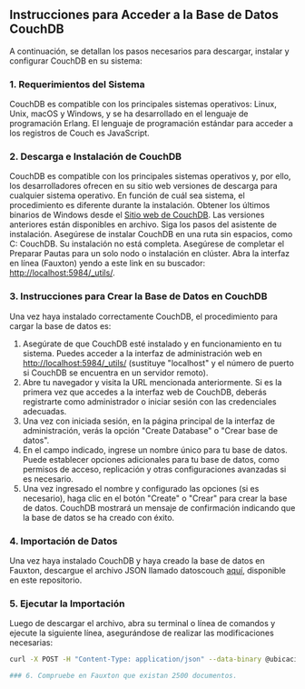## Instrucciones para Acceder a la Base de Datos CouchDB

A continuación, se detallan los pasos necesarios para descargar, instalar y configurar CouchDB en su sistema:

### 1. Requerimientos del Sistema

CouchDB es compatible con los principales sistemas operativos: Linux, Unix, macOS y Windows, y se ha desarrollado en el lenguaje de programación Erlang. El lenguaje de programación estándar para acceder a los registros de Couch es JavaScript.

### 2. Descarga e Instalación de CouchDB

CouchDB es compatible con los principales sistemas operativos y, por ello, los desarrolladores ofrecen en su sitio web versiones de descarga para cualquier sistema operativo. En función de cuál sea sistema, el procedimiento es diferente durante la instalación. Obtener los últimos binarios de Windows desde el [Sitio web de CouchDB](https://couchdb.apache.org/). Las versiones anteriores están disponibles en archivo. Siga los pasos del asistente de instalación. Asegúrese de instalar CouchDB en una ruta sin espacios, como C: CouchDB. Su instalación no está completa. Asegúrese de completar el Preparar Pautas para un solo nodo o instalación en clúster. Abra la interfaz en línea (Fauxton) yendo a este link en su buscador: [http://localhost:5984/_utils/](http://localhost:5984/_utils/).

### 3. Instrucciones para Crear la Base de Datos en CouchDB

Una vez haya instalado correctamente CouchDB, el procedimiento para cargar la base de datos es:

1. Asegúrate de que CouchDB esté instalado y en funcionamiento en tu sistema. Puedes acceder a la interfaz de administración web en [http://localhost:5984/_utils/](http://localhost:5984/_utils/) (sustituye "localhost" y el número de puerto si CouchDB se encuentra en un servidor remoto).
2. Abre tu navegador y visita la URL mencionada anteriormente. Si es la primera vez que accedes a la interfaz web de CouchDB, deberás registrarte como administrador o iniciar sesión con las credenciales adecuadas.
3. Una vez con iniciada sesión, en la página principal de la interfaz de administración, verás la opción "Create Database" o "Crear base de datos".
4. En el campo indicado, ingrese un nombre único para tu base de datos. Puede establecer opciones adicionales para tu base de datos, como permisos de acceso, replicación y otras configuraciones avanzadas si es necesario.
5. Una vez ingresado el nombre y configurado las opciones (si es necesario), haga clic en el botón "Create" o "Crear" para crear la base de datos. CouchDB mostrará un mensaje de confirmación indicando que la base de datos se ha creado con éxito.

### 4. Importación de Datos

Una vez haya instalado CouchDB y haya creado la base de datos en Fauxton, descargue el archivo JSON llamado datoscouch [aquí](enlace-al-archivo-JSON-en-el-repositorio), disponible en este repositorio.

### 5. Ejecutar la Importación

Luego de descargar el archivo, abra su terminal o línea de comandos y ejecute la siguiente línea, asegurándose de realizar las modificaciones necesarias:

```bash
curl -X POST -H "Content-Type: application/json" --data-binary @ubicacion_del_documento_datoscouch.JSON_descargado -u usuario_con_el_que_configuro_couchdb:contraseña_con_la_que_configuro_couchdb http://localhost:5984/nombre_de_su_base_de_datos/_bulk_docs

### 6. Compruebe en Fauxton que existan 2500 documentos.
